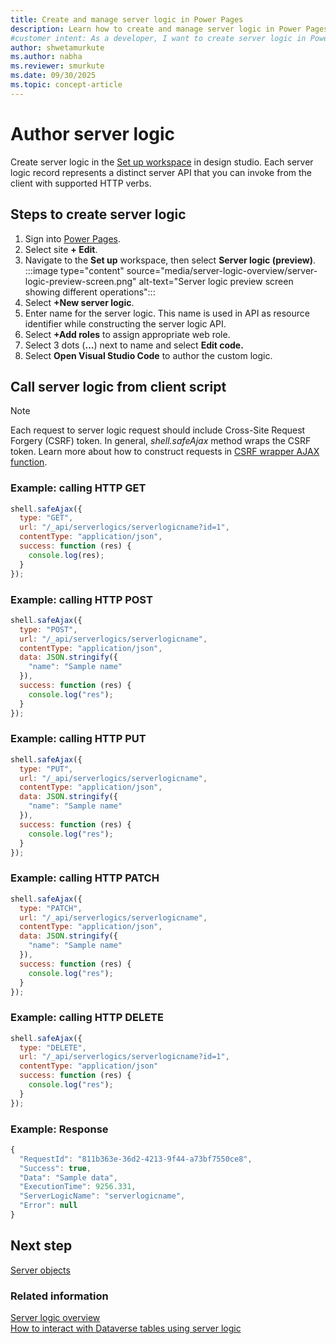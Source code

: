 ```yaml
---
title: Create and manage server logic in Power Pages
description: Learn how to create and manage server logic in Power Pages, including setup steps, role assignments, and API integration examples.
#customer intent: As a developer, I want to create server logic in Power Pages so that I can define custom server APIs for my application.
author: shwetamurkute
ms.author: nabha
ms.reviewer: smurkute
ms.date: 09/30/2025
ms.topic: concept-article
---
```


# Author server logic

Create server logic in the [Set up workspace](setup-workspace.md) in design studio. Each server logic record represents a distinct server API that you can invoke from the client with supported HTTP verbs.

## Steps to create server logic

1. Sign into [Power Pages](https://make.powerpages.microsoft.com/).
1. Select site **+ Edit**.
1. Navigate to the **Set up** workspace, then select **Server logic (preview)**.
    :::image type="content" source="media/server-logic-overview/server-logic-preview-screen.png" alt-text="Server logic preview screen showing different operations":::
1. Select **+New server logic**.
1. Enter name for the server logic. This name is used in API as resource identifier while constructing the server logic API.
1. Select **+Add roles** to assign appropriate web role.
1. Select 3 dots (**…**) next to name and select **Edit code.**
1. Select **Open Visual Studio Code** to author the custom logic.

## Call server logic from client script

> [!NOTE]
> Each request to server logic request should include Cross-Site Request Forgery (CSRF) token. In general, *shell.safeAjax* method wraps the CSRF token. Learn more about how to construct requests in [CSRF wrapper AJAX function](/power-pages/configure/web-api-http-requests-handle-errors#example-wrapper-ajax-function-for-the-csrf-token).

### Example: calling HTTP GET

```javascript
shell.safeAjax({
  type: "GET",
  url: "/_api/serverlogics/serverlogicname?id=1",
  contentType: "application/json",
  success: function (res) {
    console.log(res);
  }
});
```

### Example: calling HTTP POST

```javascript
shell.safeAjax({
  type: "POST",
  url: "/_api/serverlogics/serverlogicname",
  contentType: "application/json",
  data: JSON.stringify({
    "name": "Sample name"
  }),
  success: function (res) {
    console.log("res");
  }
});
```

### Example: calling HTTP PUT

```javascript
shell.safeAjax({
  type: "PUT",
  url: "/_api/serverlogics/serverlogicname",
  contentType: "application/json",
  data: JSON.stringify({
    "name": "Sample name"
  }),
  success: function (res) {
    console.log("res");
  }
});
```

### Example: calling HTTP PATCH

```javascript
shell.safeAjax({
  type: "PATCH",
  url: "/_api/serverlogics/serverlogicname",
  contentType: "application/json",
  data: JSON.stringify({
    "name": "Sample name"
  }),
  success: function (res) {
    console.log("res");
  }
});
```

### Example: calling HTTP DELETE

```javascript
shell.safeAjax({
  type: "DELETE",
  url: "/_api/serverlogics/serverlogicname?id=1",
  contentType: "application/json"
  success: function (res) {
    console.log("res");
  }
});
```

### Example: Response

```javascript
{
  "RequestId": "811b363e-36d2-4213-9f44-a73bf7550ce8",
  "Success": true,
  "Data": "Sample data",
  "ExecutionTime": 9256.331,
  "ServerLogicName": "serverlogicname",
  "Error": null
}
```

## Next step

[Server objects](server-objects.md)

### Related information

[Server logic overview](server-logic-overview.md)  
[How to interact with Dataverse tables using server logic](server-logic-operations.md)  
 

